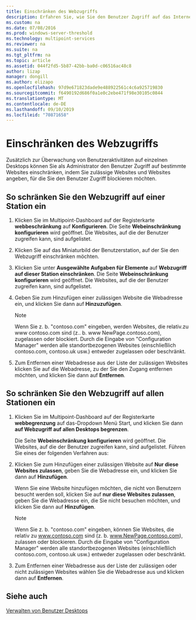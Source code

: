 ```yaml
---
title: Einschränken des Webzugriffs
description: Erfahren Sie, wie Sie den Benutzer Zugriff auf das Internet in Multipoint Services einschränken.
ms.custom: na
ms.date: 07/08/2016
ms.prod: windows-server-threshold
ms.technology: multipoint-services
ms.reviewer: na
ms.suite: na
ms.tgt_pltfrm: na
ms.topic: article
ms.assetid: 044f2fd5-5b87-42bb-ba0d-c06516ac48c8
author: lizap
manager: dongill
ms.author: elizapo
ms.openlocfilehash: 97d9e671823dade9e488922561c4c6a925719830
ms.sourcegitcommit: f6490192d686f0a1e0c2ebe471f98e30105c0844
ms.translationtype: MT
ms.contentlocale: de-DE
ms.lasthandoff: 09/10/2019
ms.locfileid: "70871658"
---
```

# <a name="limit-web-access"></a>Einschränken des Webzugriffs
Zusätzlich zur Überwachung von Benutzeraktivitäten auf einzelnen Desktops können Sie als Administrator den Benutzer Zugriff auf bestimmte Websites einschränken, indem Sie zulässige Websites und Websites angeben, für die Sie den Benutzer Zugriff blockieren möchten.  
  
## <a name="to-limit-web-access-on-a-station"></a>So schränken Sie den Webzugriff auf einer Station ein  
  
1. Klicken Sie im Multipoint-Dashboard auf der Registerkarte **webbeschränkung** auf **Konfigurieren**. Die Seite **Webeinschränkung konfigurieren** wird geöffnet. Die Websites, auf die der Benutzer zugreifen kann, sind aufgelistet.  
  
2. Klicken Sie auf das Miniaturbild der Benutzerstation, auf der Sie den Webzugriff einschränken möchten.  
  
3. Klicken Sie unter **Ausgewählte Aufgaben für Elemente** auf **Webzugriff auf dieser Station einschränken**. Die Seite **Webeinschränkung konfigurieren** wird geöffnet. Die Websites, auf die der Benutzer zugreifen kann, sind aufgelistet.  
  
4. Geben Sie zum Hinzufügen einer zulässigen Website die Webadresse ein, und klicken Sie dann auf **Hinzuzufügen**.  
  
   > [!NOTE]
   > Wenn Sie z. b. "contoso.com" eingeben, werden Websites, die relativ\.zu www contoso.com sind (z\.. b. www NewPage.contoso.com), zugelassen oder blockiert. Durch die Eingabe von "Configuration Manager" werden alle standortbezogenen Websites (einschließlich contoso.com, contoso.uk usw.) entweder zugelassen oder beschränkt.  
  
5. Zum Entfernen einer Webadresse aus der Liste der zulässigen Websites klicken Sie auf die Webadresse, zu der Sie den Zugang entfernen möchten, und klicken Sie dann auf **Entfernen**.  
  
## <a name="to-limit-web-access-on-all-stations"></a>So schränken Sie den Webzugriff auf allen Stationen ein  
  
1. Klicken Sie im Multipoint-Dashboard auf der Registerkarte **webbegrenzung** auf das\-Dropdown Menü Start, und klicken Sie dann **auf Webzugriff auf allen Desktops begrenzen**.  
  
   Die Seite **Webeinschränkung konfigurieren** wird geöffnet. Die Websites, auf die der Benutzer zugreifen kann, sind aufgelistet. Führen Sie eines der folgenden Verfahren aus:  
  
2. Klicken Sie zum Hinzufügen einer zulässigen Website auf **Nur diese Websites zulassen**, geben Sie die Webadresse ein, und klicken Sie dann auf **Hinzufügen**.  
  
   Wenn Sie eine Website hinzufügen möchten, die nicht von Benutzern besucht werden soll, klicken Sie auf **nur diese Websites zulassen**, geben Sie die Webadresse ein, die Sie nicht besuchen möchten, und klicken Sie dann auf **Hinzufügen**.  
  
   > [!NOTE]
   > Wenn Sie z. b. "contoso.com" eingeben, können Sie Websites, die relativ zu www.contoso.com sind (z. b. www.NewPage.contoso.com), zulassen oder blockieren. Durch die Eingabe von "Configuration Manager" werden alle standortbezogenen Websites (einschließlich contoso.com, contoso.uk usw.) entweder zugelassen oder beschränkt.  
  
3. Zum Entfernen einer Webadresse aus der Liste der zulässigen oder nicht zulässigen Websites wählen Sie die Webadresse aus und klicken dann auf **Entfernen**.  
  
## <a name="see-also"></a>Siehe auch  
[Verwalten von Benutzer Desktops](manage-user-desktops-using-multipoint-dashboard.md)  
